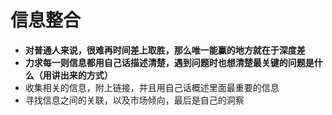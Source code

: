 # 信息整合

- **对普通人来说，很难再时间差上取胜，那么唯一能赢的地方就在于深度差** 
-  **力求每一则信息都用自己话描述清楚，遇到问题时也想清楚最关键的问题是什么（用讲出来的方式）**
- 收集相关的信息，附上链接，并且用自己话概述里面最重要的信息
- 寻找信息之间的关联，以及市场倾向，最后是自己的洞察

